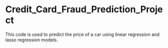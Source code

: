 # Credit_Card_Fraud_Prediction_Project
This code is used to predict the price of a car using linear regression and lasso regression models.
